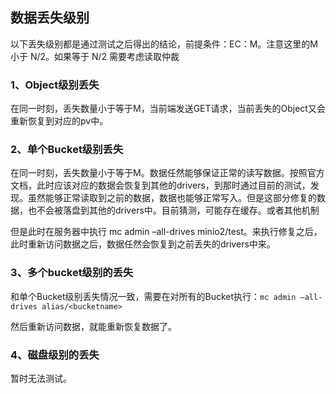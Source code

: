 ## 数据丢失级别

以下丢失级别都是通过测试之后得出的结论，前提条件：EC：M。注意这里的M小于 N/2。如果等于 N/2 需要考虑读取仲裁

### 1、Object级别丢失

在同一时刻，丢失数量小于等于M，当前端发送GET请求，当前丢失的Object又会重新恢复到对应的pv中。

### 2、单个Bucket级别丢失

在同一时刻，丢失数量小于等于M。数据任然能够保证正常的读写数据。按照官方文档，此时应该对应的数据会恢复到其他的drivers，到那时通过目前的测试，发现。虽然能够正常读取到之前的数据，数据也能够正常写入。但是这部分修复的数据，也不会被落盘到其他的drivers中。目前猜测，可能存在缓存。或者其他机制

但是此时在服务器中执行 mc admin –all-drives minio2/test。来执行修复之后，此时重新访问数据之后，数据任然会恢复到之前丢失的drivers中来。

### 3、多个bucket级别的丢失

和单个Bucket级别丢失情况一致，需要在对所有的Bucket执行：`mc admin –all-drives alias/<bucketname>`

然后重新访问数据，就能重新恢复数据了。



### 4、磁盘级别的丢失

暂时无法测试。

